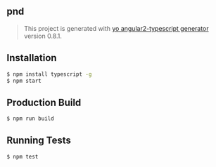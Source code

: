 ## pnd
> This project is generated with [yo angular2-typescript generator](https://github.com/shibbir/generator-angular2-typescript) version 0.8.1.

## Installation

```bash
$ npm install typescript -g
$ npm start
```

## Production Build
```bash
$ npm run build
```

## Running Tests
```bash
$ npm test
```
